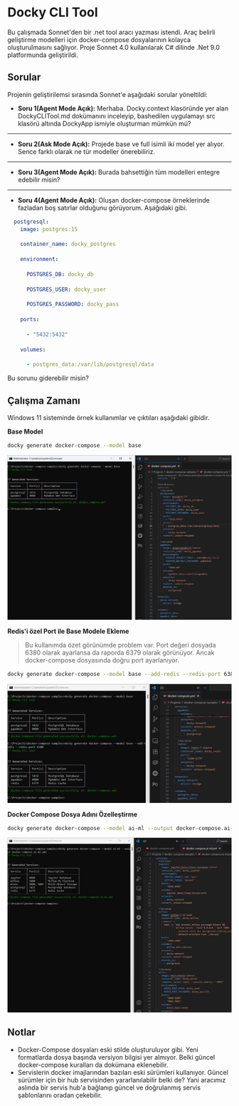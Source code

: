 # Docky CLI Tool

Bu çalışmada Sonnet'den bir .net tool aracı yazması istendi. Araç belirli geliştirme modelleri için docker-compose dosyalarının kolayca oluşturulmasını sağlıyor. Proje Sonnet 4.0 kullanılarak C# dilinde .Net 9.0 platformunda geliştirildi.

## Sorular

Projenin geliştirilemsi sırasında Sonnet'e aşağıdaki sorular yöneltildi:

- **Soru 1(Agent Mode Açık):** Merhaba.
Docky\.context klasöründe yer alan DockyCLITool.md dokümanını inceleyip, bashedilen uygulamayı src klasörü altında DockyApp ismiyle oluşturman mümkün mü?

---

- **Soru 2(Ask Mode Açık):** Projede base ve full isimli iki model yer alıyor. Sence farklı olarak ne tür modeller önerebiliriz.

---

- **Soru 3(Agent Mode Açık):** Burada bahsettiğin tüm modelleri entegre edebilir misin?

---

- **Soru 4(Agent Mode Açık):** Oluşan docker-compose örneklerinde fazladan boş satırlar olduğunu görüyorum. Aşağıdaki gibi.

```yml
  postgresql:
    image: postgres:15

    container_name: docky_postgres

    environment:

      POSTGRES_DB: docky_db

      POSTGRES_USER: docky_user

      POSTGRES_PASSWORD: docky_pass

    ports:

      - "5432:5432"

    volumes:

      - postgres_data:/var/lib/postgresql/data
```

Bu sorunu giderebilir misin?

## Çalışma Zamanı

Windows 11 sisteminde örnek kullanımlar ve çıktıları aşağıdaki gibidir.

**Base Model**

```bash
docky generate docker-compose --model base
```

![runtime_00.png](runtime_00.png)

**Redis'i özel Port ile Base Modele Ekleme**

> Bu kullanımda özet görünümde problem var. Port değeri dosyada 6380 olarak ayarlansa da raporda 6379 olarak görünüyor. Ancak docker-compose dosyasında doğru port ayarlanıyor.

```bash
docky generate docker-compose --model base --add-redis --redis-port 6380
```

![runtime_01.png](runtime_01.png)

**Docker Compose Dosya Adını Özelleştirme**

```bash
docky generate docker-compose --model ai-ml --output docker-compose.ai-ml.yml
```

![runtime_02.png](runtime_02.png)

## Notlar

- Docker-Compose dosyaları eski stilde oluşturuluyor gibi. Yeni formatlarda dosya başında versiyon bilgisi yer almıyor. Belki güncel docker-compose kuralları da dokümana eklenebilir.
- Servislerin docker imajlarından bazıları eski sürümleri kullanıyor. Güncel sürümler için bir hub servisinden yararlanılabilir belki de? Yani aracımız aslında bir servis hub'a bağlanıp güncel ve doğrulanmış servis şablonlarını oradan çekebilir.